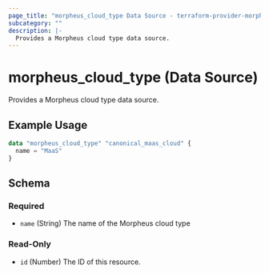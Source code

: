 ```yaml
---
page_title: "morpheus_cloud_type Data Source - terraform-provider-morpheus"
subcategory: ""
description: |-
  Provides a Morpheus cloud type data source.
---
```


# morpheus_cloud_type (Data Source)

Provides a Morpheus cloud type data source.

## Example Usage

```terraform
data "morpheus_cloud_type" "canonical_maas_cloud" {
  name = "MaaS"
}
```

<!-- schema generated by tfplugindocs -->
## Schema

### Required

- `name` (String) The name of the Morpheus cloud type

### Read-Only

- `id` (Number) The ID of this resource.
